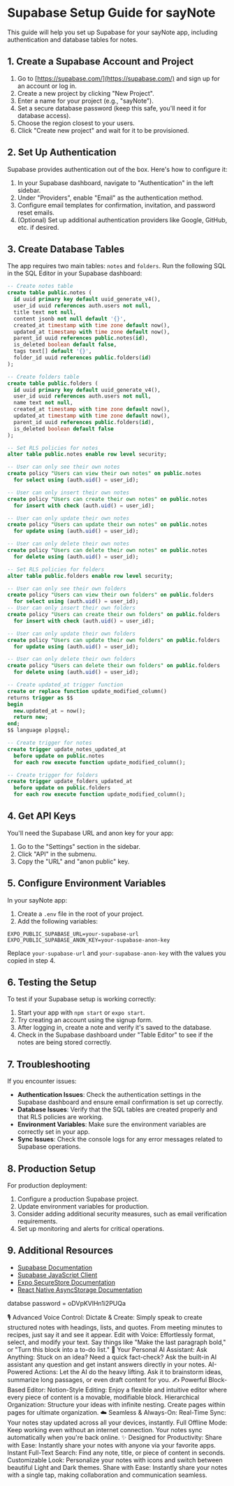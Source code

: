 # Supabase Setup Guide for sayNote

This guide will help you set up Supabase for your sayNote app, including authentication and database tables for notes.

## 1. Create a Supabase Account and Project

1. Go to [https://supabase.com/](https://supabase.com/) and sign up for an account or log in.
2. Create a new project by clicking "New Project".
3. Enter a name for your project (e.g., "sayNote").
4. Set a secure database password (keep this safe, you'll need it for database access).
5. Choose the region closest to your users.
6. Click "Create new project" and wait for it to be provisioned.

## 2. Set Up Authentication

Supabase provides authentication out of the box. Here's how to configure it:

1. In your Supabase dashboard, navigate to "Authentication" in the left sidebar.
2. Under "Providers", enable "Email" as the authentication method.
3. Configure email templates for confirmation, invitation, and password reset emails.
4. (Optional) Set up additional authentication providers like Google, GitHub, etc. if desired.

## 3. Create Database Tables

The app requires two main tables: `notes` and `folders`. Run the following SQL in the SQL Editor in your Supabase dashboard:

```sql
-- Create notes table
create table public.notes (
  id uuid primary key default uuid_generate_v4(),
  user_id uuid references auth.users not null,
  title text not null,
  content jsonb not null default '{}',
  created_at timestamp with time zone default now(),
  updated_at timestamp with time zone default now(),
  parent_id uuid references public.notes(id),
  is_deleted boolean default false,
  tags text[] default '{}',
  folder_id uuid references public.folders(id)
);

-- Create folders table
create table public.folders (
  id uuid primary key default uuid_generate_v4(),
  user_id uuid references auth.users not null,
  name text not null,
  created_at timestamp with time zone default now(),
  updated_at timestamp with time zone default now(),
  parent_id uuid references public.folders(id),
  is_deleted boolean default false
);

-- Set RLS policies for notes
alter table public.notes enable row level security;

-- User can only see their own notes
create policy "Users can view their own notes" on public.notes
  for select using (auth.uid() = user_id);

-- User can only insert their own notes
create policy "Users can create their own notes" on public.notes
  for insert with check (auth.uid() = user_id);

-- User can only update their own notes
create policy "Users can update their own notes" on public.notes
  for update using (auth.uid() = user_id);

-- User can only delete their own notes
create policy "Users can delete their own notes" on public.notes
  for delete using (auth.uid() = user_id);

-- Set RLS policies for folders
alter table public.folders enable row level security;

-- User can only see their own folders
create policy "Users can view their own folders" on public.folders
  for select using (auth.uid() = user_id);
-- User can only insert their own folders
create policy "Users can create their own folders" on public.folders
  for insert with check (auth.uid() = user_id);

-- User can only update their own folders
create policy "Users can update their own folders" on public.folders
  for update using (auth.uid() = user_id);

-- User can only delete their own folders
create policy "Users can delete their own folders" on public.folders
  for delete using (auth.uid() = user_id);

-- Create updated_at trigger function
create or replace function update_modified_column()
returns trigger as $$
begin
  new.updated_at = now();
  return new;
end;
$$ language plpgsql;

-- Create trigger for notes
create trigger update_notes_updated_at
  before update on public.notes
  for each row execute function update_modified_column();

-- Create trigger for folders
create trigger update_folders_updated_at
  before update on public.folders
  for each row execute function update_modified_column();
```

## 4. Get API Keys

You'll need the Supabase URL and anon key for your app:

1. Go to the "Settings" section in the sidebar.
2. Click "API" in the submenu.
3. Copy the "URL" and "anon public" key.

## 5. Configure Environment Variables

In your sayNote app:

1. Create a `.env` file in the root of your project.
2. Add the following variables:

```
EXPO_PUBLIC_SUPABASE_URL=your-supabase-url
EXPO_PUBLIC_SUPABASE_ANON_KEY=your-supabase-anon-key
```

Replace `your-supabase-url` and `your-supabase-anon-key` with the values you copied in step 4.

## 6. Testing the Setup

To test if your Supabase setup is working correctly:

1. Start your app with `npm start` or `expo start`.
2. Try creating an account using the signup form.
3. After logging in, create a note and verify it's saved to the database.
4. Check in the Supabase dashboard under "Table Editor" to see if the notes are being stored correctly.

## 7. Troubleshooting

If you encounter issues:

- **Authentication Issues**: Check the authentication settings in the Supabase dashboard and ensure email confirmation is set up correctly.
- **Database Issues**: Verify that the SQL tables are created properly and that RLS policies are working.
- **Environment Variables**: Make sure the environment variables are correctly set in your app.
- **Sync Issues**: Check the console logs for any error messages related to Supabase operations.

## 8. Production Setup

For production deployment:

1. Configure a production Supabase project.
2. Update environment variables for production.
3. Consider adding additional security measures, such as email verification requirements.
4. Set up monitoring and alerts for critical operations.

## 9. Additional Resources

- [Supabase Documentation](https://supabase.com/docs)
- [Supabase JavaScript Client](https://supabase.com/docs/reference/javascript/introduction)
- [Expo SecureStore Documentation](https://docs.expo.dev/versions/latest/sdk/securestore/)
- [React Native AsyncStorage Documentation](https://reactnative.dev/docs/asyncstorage)

databse password = oDVpKVlHn1i2PUQa






🎙️ Advanced Voice Control:
Dictate & Create: Simply speak to create structured notes with headings, lists, and quotes. From meeting minutes to recipes, just say it and see it appear.
Edit with Voice: Effortlessly format, select, and modify your text. Say things like "Make the last paragraph bold," or "Turn this block into a to-do list."
🤖 Your Personal AI Assistant:
Ask Anything: Stuck on an idea? Need a quick fact-check? Ask the built-in AI assistant any question and get instant answers directly in your notes.
AI-Powered Actions: Let the AI do the heavy lifting. Ask it to brainstorm ideas, summarize long passages, or even draft content for you.
✍️ Powerful Block-Based Editor:
Notion-Style Editing: Enjoy a flexible and intuitive editor where every piece of content is a movable, modifiable block.
Hierarchical Organization: Structure your ideas with infinite nesting. Create pages within pages for ultimate organization.
☁️ Seamless & Always-On:
Real-Time Sync: Your notes stay updated across all your devices, instantly.
Full Offline Mode: Keep working even without an internet connection. Your notes sync automatically when you're back online.
✨ Designed for Productivity:
Share with Ease: Instantly share your notes with anyone via your favorite apps.
Instant Full-Text Search: Find any note, title, or piece of content in seconds.
Customizable Look: Personalize your notes with icons and switch between beautiful Light and Dark themes.
Share with Ease: Instantly share your notes with a single tap, making collaboration and communication seamless.